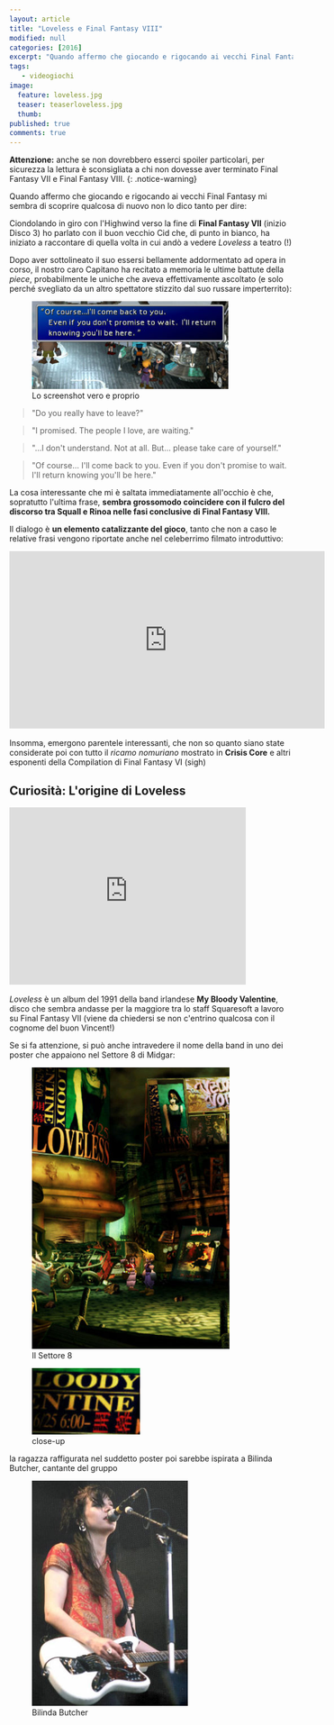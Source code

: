```yaml
---
layout: article
title: "Loveless e Final Fantasy VIII"
modified: null
categories: [2016]
excerpt: "Quando affermo che giocando e rigocando ai vecchi Final Fantasy mi sembra di scoprire qualcosa di nuovo non lo dico tanto per dire..."
tags: 
   - videogiochi
image: 
  feature: loveless.jpg
  teaser: teaserloveless.jpg
  thumb: 
published: true
comments: true
---
```


**Attenzione:** anche se non dovrebbero esserci spoiler particolari, per sicurezza la lettura è sconsigliata a chi non dovesse aver terminato Final Fantasy VII e Final Fantasy VIII.
{: .notice-warning}

Quando affermo che giocando e rigocando ai vecchi Final Fantasy mi sembra di scoprire qualcosa di nuovo non lo dico tanto per dire:

Ciondolando in giro con l'Highwind verso la fine di **Final Fantasy VII** (inizio Disco 3) ho parlato con il buon vecchio Cid che, di punto in bianco, ha iniziato a raccontare di quella volta in cui andò a vedere _Loveless_ a teatro (!)

Dopo aver sottolineato il suo essersi bellamente addormentato ad opera in corso, il nostro caro Capitano ha recitato a memoria le ultime battute della _piece_, probabilmente le uniche che aveva effettivamente ascoltato (e solo perché svegliato da un altro spettatore stizzito dal suo russare imperterrito):

<figure>
	<img src="/gallery/loveless/cid.jpg" alt="Cid Higwind cita Loveless">
	<figcaption>Lo screenshot vero e proprio</figcaption>
</figure>

> "Do you really have to leave?"

> "I promised. The people I love, are waiting."

> "...I don't understand. Not at all. But... please take care of yourself."

> "Of course... I'll come back to you. Even if you don't promise to wait. I'll return knowing you'll be here."

La cosa interessante che mi è saltata immediatamente all'occhio è che, sopratutto l'ultima frase, **sembra grossomodo coincidere con il fulcro del discorso tra Squall e Rinoa nelle fasi conclusive di Final Fantasy VIII.** 

Il dialogo è **un elemento catalizzante del gioco**, tanto che non a caso le relative frasi vengono riportate anche nel celeberrimo filmato introduttivo:

<iframe width="560" height="315" src="https://www.youtube.com/embed/1GHCJJXqneU" frameborder="0" allowfullscreen></iframe>

Insomma, emergono parentele interessanti, che non so quanto siano state considerate poi con tutto il _ricamo nomuriano_ mostrato in **Crisis Core** e altri esponenti della Compilation di Final Fantasy VI (sigh)

## Curiosità: L'origine di Loveless

<iframe width="420" height="315" src="https://www.youtube.com/embed/OrMjc4oz0mY" frameborder="0" allowfullscreen></iframe>

_Loveless_ è un album del 1991 della band irlandese **My Bloody Valentine**, disco che sembra andasse per la maggiore tra lo staff Squaresoft a lavoro su Final Fantasy VII (viene da chiedersi se non c'entrino qualcosa con il cognome del buon Vincent!)

Se si fa attenzione, si può anche intravedere il nome della band in uno dei poster che appaiono nel Settore 8 di Midgar:

<figure>
	<img src="/gallery/loveless/sector8loveless.jpg" alt="Sector 8 Loveless">
		<figcaption>Il Settore 8</figcaption>

</figure>

<figure>
	<img src="/gallery/loveless/mybloodyvalentine.jpg" alt="My Bloody Valentine">
	<figcaption>close-up</figcaption>
</figure>

la ragazza raffigurata nel suddetto poster poi sarebbe ispirata a Bilinda Butcher, cantante del gruppo

<figure>
	<img src="/gallery/loveless/BilindaButcher.jpg" alt="Bilinda Butcher">
	<figcaption>Bilinda Butcher</figcaption>
</figure>